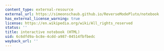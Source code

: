 ```yaml
---
content_type: external-resource
external_url: https://simeonschaub.github.io/ReverseModePluto/notebook.html
has_external_license_warning: true
license: https://en.wikipedia.org/wiki/All_rights_reserved
status: ''
title: interactive notebook (HTML)
uid: 6c6dfd9a-bc8e-4cdd-a987-04514fbfbedc
wayback_url: ''
---
```

